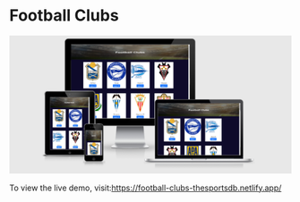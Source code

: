 # Football Clubs

![Football Clubs Landing Page](/public/LandingPage.png)<br/>

 To view the live demo, visit:https://football-clubs-thesportsdb.netlify.app/   

